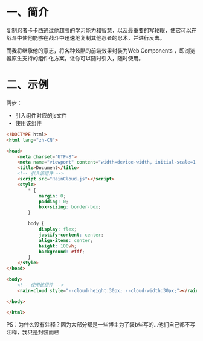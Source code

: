 # 一、简介

复制忍者卡卡西通过他超强的学习能力和智慧，以及最重要的写轮眼，使它可以在战斗中使他能够在战斗中迅速地复制其他忍者的忍术，并进行反击。

而我将继承他的意志，将各种炫酷的前端效果封装为Web Components ，即浏览器原生支持的组件化方案，让你可以随时引入，随时使用。



# 二、示例

两步：

- 引入组件对应的js文件
- 使用该组件

```html
<!DOCTYPE html>
<html lang="zh-CN">

<head>
    <meta charset="UTF-8">
    <meta name="viewport" content="width=device-width, initial-scale=1.0">
    <title>Document</title>
    <!-- 引入该组件 -->
    <script src="RainCloud.js"></script>
    <style>
        * {
            margin: 0;
            padding: 0;
            box-sizing: border-box;
        }

        body {
            display: flex;
            justify-content: center;
            align-items: center;
            height: 100vh;
            background: #fff;
        }
    </style>
</head>

<body>
    <!-- 使用该组件 -->
    <rain-cloud style="--cloud-height:30px; --cloud-width:30px;"></rain-cloud>

</body>

</html>
```



















PS：为什么没有注释？因为大部分都是一些博主为了装b些写的...他们自己都不写注释，我只是封装而已
